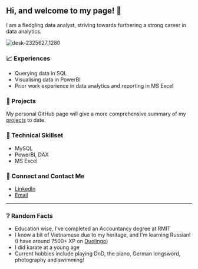 ## Hi, and welcome to my page! 👋
I am a fledgling data analyst, striving towards furthering a strong career in data analytics.

![desk-2325627_1280](https://github.com/equanimittyy/equanimittyy/assets/104692345/0b0325ba-0243-4db0-9e58-169187bd4036)

### 📈 Experiences
- Querying data in SQL
- Visualising data in PowerBI
- Prior work experience in data analytics and reporting in MS Excel

### 📑 Projects
My personal GitHub page will give a more comprehensive summary of my [projects](https://equanimittyy.github.io/stephennguyens.github.io/) to date.

### 🧰 Technical Skillset
- MySQL
- PowerBI, DAX
- MS Excel

### 📧 Connect and Contact Me
- [LinkedIn](https://www.linkedin.com/in/stephen-nguyen-69b282176)
- [Email](mailto:stephennguyen@live.com.au)

---
### ❔ Random Facts
- Education wise, I've completed an Accountancy degree at RMIT
- I know a bit of Vietnamese due to my heritage, and I'm learning Russian! (I have around 7500+ XP on [Duolingo](https://www.duolingo.com/))
- I did karate at a young age
- Current hobbies include playing DnD, the piano, German longsword, photography and swimming!
<!--
**equanimittyy/equanimittyy** is a ✨ _special_ ✨ repository because its `README.md` (this file) appears on your GitHub profile.

Here are some ideas to get you started:

- 🔭 I’m currently working on ...
- 🌱 I’m currently learning ...
- 👯 I’m looking to collaborate on ...
- 🤔 I’m looking for help with ...
- 💬 Ask me about ...
- 📫 How to reach me: ...
- 😄 Pronouns: ...
- ⚡ Fun fact: ...
-->
